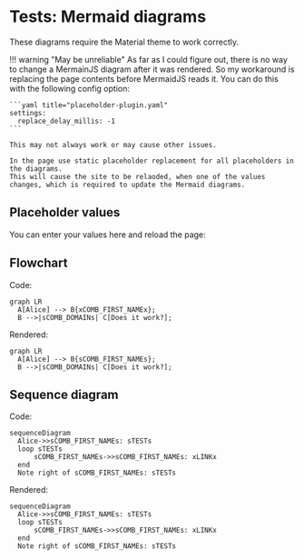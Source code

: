 # Tests: Mermaid diagrams


These diagrams require the Material theme to work correctly.

!!! warning "May be unreliable"
    As far as I could figure out, there is no way to change a MermainJS diagram after it was rendered.
    So my workaround is replacing the page contents before MermaidJS reads it.
    You can do this with the following config option:

    ```yaml title="placeholder-plugin.yaml"
    settings:
      replace_delay_millis: -1
    ```

    This may not always work or may cause other issues.

    In the page use static placeholder replacement for all placeholders in the diagrams.
    This will cause the site to be relaoded, when one of the values changes, which is required to update the Mermaid diagrams.

## Placeholder values

You can enter your values here and reload the page:

## Flowchart

Code:
```
graph LR
  A[Alice] --> B{xCOMB_FIRST_NAMEx};
  B -->|sCOMB_DOMAINs| C[Does it work?];
```

Rendered:
```mermaid
graph LR
  A[Alice] --> B{sCOMB_FIRST_NAMEs};
  B -->|sCOMB_DOMAINs| C[Does it work?];
```

## Sequence diagram

Code:
```
sequenceDiagram
  Alice->>sCOMB_FIRST_NAMEs: sTESTs
  loop sTESTs
      sCOMB_FIRST_NAMEs->>sCOMB_FIRST_NAMEs: xLINKx
  end
  Note right of sCOMB_FIRST_NAMEs: sTESTs
```

Rendered:
```mermaid
sequenceDiagram
  Alice->>sCOMB_FIRST_NAMEs: sTESTs
  loop sTESTs
      sCOMB_FIRST_NAMEs->>sCOMB_FIRST_NAMEs: xLINKx
  end
  Note right of sCOMB_FIRST_NAMEs: sTESTs
```
